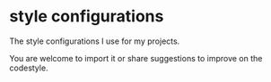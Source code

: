 # style configurations

The style configurations I use for my projects.

You are welcome to import it or share suggestions to improve on the codestyle.
